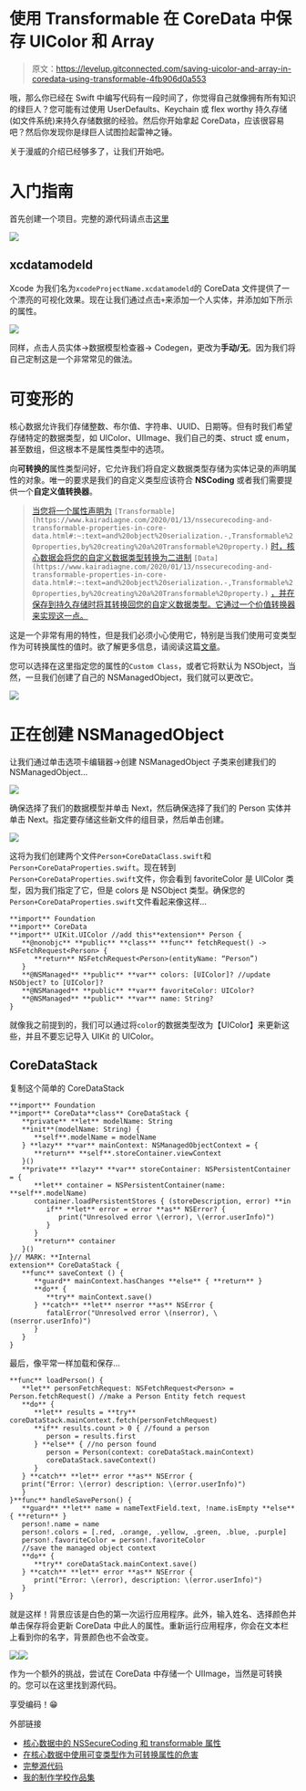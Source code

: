 # 使用 Transformable 在 CoreData 中保存 UIColor 和 Array

> 原文：<https://levelup.gitconnected.com/saving-uicolor-and-array-in-coredata-using-transformable-4fb906d0a553>

哦，那么你已经在 Swift 中编写代码有一段时间了，你觉得自己就像拥有所有知识的绿巨人？您可能有过使用 UserDefaults、Keychain 或 flex worthy 持久存储(如文件系统)来持久存储数据的经验。然后你开始拿起 CoreData，应该很容易吧？然后你发现你是绿巨人试图捡起雷神之锤。

关于漫威的介绍已经够多了，让我们开始吧。

# 入门指南

首先创建一个项目。完整的源代码请点击[这里](https://github.com/SamuelFolledo/CoreData-Transformable)

![](img/04b61ce9b81130905989e89cc9c669ed.png)

## xcdatamodeld

Xcode 为我们名为`xcodeProjectName.xcdatamodeld`的 CoreData 文件提供了一个漂亮的可视化效果。现在让我们通过点击`+`来添加一个人实体，并添加如下所示的属性。

![](img/462ca1c5dbed574fcf1e55e91cd9dcb8.png)

同样，点击人员实体→数据模型检查器→ Codegen，更改为**手动/无**。因为我们将自己定制这是一个非常常见的做法。

# 可变形的

核心数据允许我们存储整数、布尔值、字符串、UUID、日期等。但有时我们希望存储特定的数据类型，如 UIColor、UIImage、我们自己的类、struct 或 enum，甚至数组，但这根本不是属性类型中的选项。

向**可转换的**属性类型问好，它允许我们将自定义数据类型存储为实体记录的声明属性的对象。唯一的要求是我们的自定义类型应该符合 **NSCoding** 或者我们需要提供一个**自定义值转换器**。

> [当您将一个属性声明为](https://www.kairadiagne.com/2020/01/13/nssecurecoding-and-transformable-properties-in-core-data.html#:~:text=and%20object%20serialization.-,Transformable%20properties,by%20creating%20a%20Transformable%20property.) `[Transformable](https://www.kairadiagne.com/2020/01/13/nssecurecoding-and-transformable-properties-in-core-data.html#:~:text=and%20object%20serialization.-,Transformable%20properties,by%20creating%20a%20Transformable%20property.)` [时，核心数据会将您的自定义数据类型转换为二进制](https://www.kairadiagne.com/2020/01/13/nssecurecoding-and-transformable-properties-in-core-data.html#:~:text=and%20object%20serialization.-,Transformable%20properties,by%20creating%20a%20Transformable%20property.) `[Data](https://www.kairadiagne.com/2020/01/13/nssecurecoding-and-transformable-properties-in-core-data.html#:~:text=and%20object%20serialization.-,Transformable%20properties,by%20creating%20a%20Transformable%20property.)` [，并在保存到持久存储时将其转换回您的自定义数据类型。它通过一个价值转换器来实现这一点。](https://www.kairadiagne.com/2020/01/13/nssecurecoding-and-transformable-properties-in-core-data.html#:~:text=and%20object%20serialization.-,Transformable%20properties,by%20creating%20a%20Transformable%20property.)

这是一个非常有用的特性，但是我们必须小心使用它，特别是当我们使用可变类型作为可转换属性的值时。欲了解更多信息，请阅读这篇[文章](https://medium.com/@rohanbhale/hazards-of-using-mutable-types-as-transformable-attributes-in-core-data-2c95cdc27088)。

您可以选择在这里指定您的属性的`Custom Class`，或者它将默认为 NSObject，当然，一旦我们创建了自己的 NSManagedObject，我们就可以更改它。

![](img/c0a3844b197c98a5da59d38f5e9c55d2.png)

# 正在创建 NSManagedObject

让我们通过单击选项卡编辑器→创建 NSManagedObject 子类来创建我们的 NSManagedObject…

![](img/04ec5457d85789bf69e31aa8e6c4399b.png)

确保选择了我们的数据模型并单击 Next，然后确保选择了我们的 Person 实体并单击 Next。指定要存储这些新文件的组目录，然后单击创建。

![](img/e6c3250f1e375126099a084912b53aab.png)

这将为我们创建两个文件`Person+CoreDataClass.swift`和`Person+CoreDataProperties.swift`。现在转到`Person+CoreDataProperties.swift`文件，你会看到 favoriteColor 是 UIColor 类型，因为我们指定了它，但是 colors 是 NSObject 类型。确保您的`Person+CoreDataProperties.swift`文件看起来像这样…

```
**import** Foundation
**import** CoreData
**import** UIKit.UIColor //add this**extension** Person {
   **@nonobjc** **public** **class** **func** fetchRequest() -> NSFetchRequest<Person> {
      **return** NSFetchRequest<Person>(entityName: “Person”)
   }
   **@NSManaged** **public** **var** colors: [UIColor]? //update NSObject? to [UIColor]?
   **@NSManaged** **public** **var** favoriteColor: UIColor?
   **@NSManaged** **public** **var** name: String?
}
```

就像我之前提到的，我们可以通过将`color`的数据类型改为【UIColor】来更新这些，并且不要忘记导入 UIKit 的 UIColor。

## CoreDataStack

复制这个简单的 CoreDataStack

```
**import** Foundation
**import** CoreData**class** CoreDataStack {
   **private** **let** modelName: String
   **init**(modelName: String) {
      **self**.modelName = modelName
   } **lazy** **var** mainContext: NSManagedObjectContext = {
      **return** **self**.storeContainer.viewContext
   }()
   **private** **lazy** **var** storeContainer: NSPersistentContainer = {
      **let** container = NSPersistentContainer(name: **self**.modelName)
      container.loadPersistentStores { (storeDescription, error) **in
         if** **let** error = error **as** NSError? {
            print("Unresolved error \(error), \(error.userInfo)")
         }
      }
      **return** container
   }()
}// MARK: **Internal
extension** CoreDataStack {
   **func** saveContext () {
      **guard** mainContext.hasChanges **else** { **return** }
      **do** {
         **try** mainContext.save()
      } **catch** **let** nserror **as** NSError {
         fatalError("Unresolved error \(nserror), \(nserror.userInfo)")
      }
   }
}
```

最后，像平常一样加载和保存…

```
**func** loadPerson() {
   **let** personFetchRequest: NSFetchRequest<Person> = Person.fetchRequest() //make a Person Entity fetch request
   **do** {
      **let** results = **try** coreDataStack.mainContext.fetch(personFetchRequest)
      **if** results.count > 0 { //found a person
         person = results.first
      } **else** { //no person found
         person = Person(context: coreDataStack.mainContext)
         coreDataStack.saveContext()
      }
   } **catch** **let** error **as** NSError {
   print("Error: \(error) description: \(error.userInfo)")
   }
}**func** handleSavePerson() {
   **guard** **let** name = nameTextField.text, !name.isEmpty **else** { **return** }
   person!.name = name
   person!.colors = [.red, .orange, .yellow, .green, .blue, .purple]
   person!.favoriteColor = person!.favoriteColor
   //save the managed object context
   **do** {
      **try** coreDataStack.mainContext.save()
   } **catch** **let** error **as** NSError {
      print("Error: \(error), description: \(error.userInfo)")
   }
}
```

就是这样！背景应该是白色的第一次运行应用程序。此外，输入姓名、选择颜色并单击保存将会更新 CoreData 中此人的属性。重新运行应用程序，你会在文本栏上看到你的名字，背景颜色也不会改变。

![](img/9457eb4bd42aff9b73975b67a83239c5.png)![](img/8d6a32d5e0d6421c630d73375a37aa5a.png)

作为一个额外的挑战，尝试在 CoreData 中存储一个 UIImage，当然是可转换的。您可以在这里找到源代码。

享受编码！😁

外部链接

*   [核心数据中的 NSSecureCoding 和 transformable 属性](https://www.kairadiagne.com/2020/01/13/nssecurecoding-and-transformable-properties-in-core-data.html#:~:text=and%20object%20serialization.-,Transformable%20properties,by%20creating%20a%20Transformable%20property.)
*   [在核心数据中使用可变类型作为可转换属性的危害](https://medium.com/@rohanbhale/hazards-of-using-mutable-types-as-transformable-attributes-in-core-data-2c95cdc27088)
*   [完整源代码](https://github.com/SamuelFolledo/CoreData-Transformable)
*   [我的制作学校作品集](https://www.makeschool.com/portfolio/samuelfolledo)